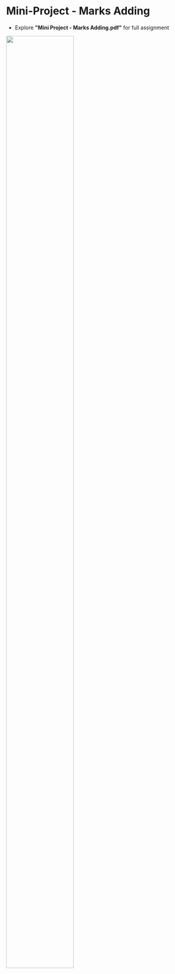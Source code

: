 # Mini-Project - Marks Adding

- Explore **"Mini Project - Marks Adding.pdf"** for full assignment


<img src="https://github.com/psrana/Mini-Project-Marks-Adding/assets/7460892/9be14aa0-eaa0-403a-9575-32771724f0e2" width="60%" height="80%" />
